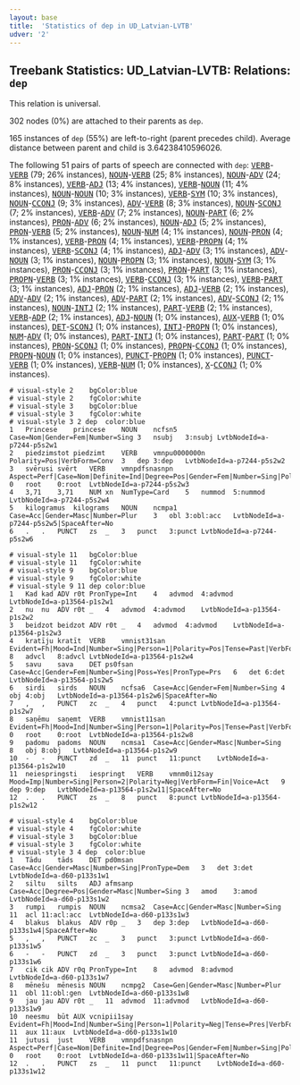 ```yaml
---
layout: base
title:  'Statistics of dep in UD_Latvian-LVTB'
udver: '2'
---
```


## Treebank Statistics: UD_Latvian-LVTB: Relations: `dep`

This relation is universal.

302 nodes (0%) are attached to their parents as `dep`.

165 instances of `dep` (55%) are left-to-right (parent precedes child).
Average distance between parent and child is 3.64238410596026.

The following 51 pairs of parts of speech are connected with `dep`: <tt><a href="lv_lvtb-pos-VERB.html">VERB</a></tt>-<tt><a href="lv_lvtb-pos-VERB.html">VERB</a></tt> (79; 26% instances), <tt><a href="lv_lvtb-pos-NOUN.html">NOUN</a></tt>-<tt><a href="lv_lvtb-pos-VERB.html">VERB</a></tt> (25; 8% instances), <tt><a href="lv_lvtb-pos-NOUN.html">NOUN</a></tt>-<tt><a href="lv_lvtb-pos-ADV.html">ADV</a></tt> (24; 8% instances), <tt><a href="lv_lvtb-pos-VERB.html">VERB</a></tt>-<tt><a href="lv_lvtb-pos-ADJ.html">ADJ</a></tt> (13; 4% instances), <tt><a href="lv_lvtb-pos-VERB.html">VERB</a></tt>-<tt><a href="lv_lvtb-pos-NOUN.html">NOUN</a></tt> (11; 4% instances), <tt><a href="lv_lvtb-pos-NOUN.html">NOUN</a></tt>-<tt><a href="lv_lvtb-pos-NOUN.html">NOUN</a></tt> (10; 3% instances), <tt><a href="lv_lvtb-pos-VERB.html">VERB</a></tt>-<tt><a href="lv_lvtb-pos-SYM.html">SYM</a></tt> (10; 3% instances), <tt><a href="lv_lvtb-pos-NOUN.html">NOUN</a></tt>-<tt><a href="lv_lvtb-pos-CCONJ.html">CCONJ</a></tt> (9; 3% instances), <tt><a href="lv_lvtb-pos-ADV.html">ADV</a></tt>-<tt><a href="lv_lvtb-pos-VERB.html">VERB</a></tt> (8; 3% instances), <tt><a href="lv_lvtb-pos-NOUN.html">NOUN</a></tt>-<tt><a href="lv_lvtb-pos-SCONJ.html">SCONJ</a></tt> (7; 2% instances), <tt><a href="lv_lvtb-pos-VERB.html">VERB</a></tt>-<tt><a href="lv_lvtb-pos-ADV.html">ADV</a></tt> (7; 2% instances), <tt><a href="lv_lvtb-pos-NOUN.html">NOUN</a></tt>-<tt><a href="lv_lvtb-pos-PART.html">PART</a></tt> (6; 2% instances), <tt><a href="lv_lvtb-pos-PRON.html">PRON</a></tt>-<tt><a href="lv_lvtb-pos-ADV.html">ADV</a></tt> (6; 2% instances), <tt><a href="lv_lvtb-pos-NOUN.html">NOUN</a></tt>-<tt><a href="lv_lvtb-pos-ADJ.html">ADJ</a></tt> (5; 2% instances), <tt><a href="lv_lvtb-pos-PRON.html">PRON</a></tt>-<tt><a href="lv_lvtb-pos-VERB.html">VERB</a></tt> (5; 2% instances), <tt><a href="lv_lvtb-pos-NOUN.html">NOUN</a></tt>-<tt><a href="lv_lvtb-pos-NUM.html">NUM</a></tt> (4; 1% instances), <tt><a href="lv_lvtb-pos-NOUN.html">NOUN</a></tt>-<tt><a href="lv_lvtb-pos-PRON.html">PRON</a></tt> (4; 1% instances), <tt><a href="lv_lvtb-pos-VERB.html">VERB</a></tt>-<tt><a href="lv_lvtb-pos-PRON.html">PRON</a></tt> (4; 1% instances), <tt><a href="lv_lvtb-pos-VERB.html">VERB</a></tt>-<tt><a href="lv_lvtb-pos-PROPN.html">PROPN</a></tt> (4; 1% instances), <tt><a href="lv_lvtb-pos-VERB.html">VERB</a></tt>-<tt><a href="lv_lvtb-pos-SCONJ.html">SCONJ</a></tt> (4; 1% instances), <tt><a href="lv_lvtb-pos-ADJ.html">ADJ</a></tt>-<tt><a href="lv_lvtb-pos-ADV.html">ADV</a></tt> (3; 1% instances), <tt><a href="lv_lvtb-pos-ADV.html">ADV</a></tt>-<tt><a href="lv_lvtb-pos-NOUN.html">NOUN</a></tt> (3; 1% instances), <tt><a href="lv_lvtb-pos-NOUN.html">NOUN</a></tt>-<tt><a href="lv_lvtb-pos-PROPN.html">PROPN</a></tt> (3; 1% instances), <tt><a href="lv_lvtb-pos-NOUN.html">NOUN</a></tt>-<tt><a href="lv_lvtb-pos-SYM.html">SYM</a></tt> (3; 1% instances), <tt><a href="lv_lvtb-pos-PRON.html">PRON</a></tt>-<tt><a href="lv_lvtb-pos-CCONJ.html">CCONJ</a></tt> (3; 1% instances), <tt><a href="lv_lvtb-pos-PRON.html">PRON</a></tt>-<tt><a href="lv_lvtb-pos-PART.html">PART</a></tt> (3; 1% instances), <tt><a href="lv_lvtb-pos-PROPN.html">PROPN</a></tt>-<tt><a href="lv_lvtb-pos-VERB.html">VERB</a></tt> (3; 1% instances), <tt><a href="lv_lvtb-pos-VERB.html">VERB</a></tt>-<tt><a href="lv_lvtb-pos-CCONJ.html">CCONJ</a></tt> (3; 1% instances), <tt><a href="lv_lvtb-pos-VERB.html">VERB</a></tt>-<tt><a href="lv_lvtb-pos-PART.html">PART</a></tt> (3; 1% instances), <tt><a href="lv_lvtb-pos-ADJ.html">ADJ</a></tt>-<tt><a href="lv_lvtb-pos-PRON.html">PRON</a></tt> (2; 1% instances), <tt><a href="lv_lvtb-pos-ADJ.html">ADJ</a></tt>-<tt><a href="lv_lvtb-pos-VERB.html">VERB</a></tt> (2; 1% instances), <tt><a href="lv_lvtb-pos-ADV.html">ADV</a></tt>-<tt><a href="lv_lvtb-pos-ADV.html">ADV</a></tt> (2; 1% instances), <tt><a href="lv_lvtb-pos-ADV.html">ADV</a></tt>-<tt><a href="lv_lvtb-pos-PART.html">PART</a></tt> (2; 1% instances), <tt><a href="lv_lvtb-pos-ADV.html">ADV</a></tt>-<tt><a href="lv_lvtb-pos-SCONJ.html">SCONJ</a></tt> (2; 1% instances), <tt><a href="lv_lvtb-pos-NOUN.html">NOUN</a></tt>-<tt><a href="lv_lvtb-pos-INTJ.html">INTJ</a></tt> (2; 1% instances), <tt><a href="lv_lvtb-pos-PART.html">PART</a></tt>-<tt><a href="lv_lvtb-pos-VERB.html">VERB</a></tt> (2; 1% instances), <tt><a href="lv_lvtb-pos-VERB.html">VERB</a></tt>-<tt><a href="lv_lvtb-pos-ADP.html">ADP</a></tt> (2; 1% instances), <tt><a href="lv_lvtb-pos-ADJ.html">ADJ</a></tt>-<tt><a href="lv_lvtb-pos-NOUN.html">NOUN</a></tt> (1; 0% instances), <tt><a href="lv_lvtb-pos-AUX.html">AUX</a></tt>-<tt><a href="lv_lvtb-pos-VERB.html">VERB</a></tt> (1; 0% instances), <tt><a href="lv_lvtb-pos-DET.html">DET</a></tt>-<tt><a href="lv_lvtb-pos-SCONJ.html">SCONJ</a></tt> (1; 0% instances), <tt><a href="lv_lvtb-pos-INTJ.html">INTJ</a></tt>-<tt><a href="lv_lvtb-pos-PROPN.html">PROPN</a></tt> (1; 0% instances), <tt><a href="lv_lvtb-pos-NUM.html">NUM</a></tt>-<tt><a href="lv_lvtb-pos-ADV.html">ADV</a></tt> (1; 0% instances), <tt><a href="lv_lvtb-pos-PART.html">PART</a></tt>-<tt><a href="lv_lvtb-pos-INTJ.html">INTJ</a></tt> (1; 0% instances), <tt><a href="lv_lvtb-pos-PART.html">PART</a></tt>-<tt><a href="lv_lvtb-pos-PART.html">PART</a></tt> (1; 0% instances), <tt><a href="lv_lvtb-pos-PRON.html">PRON</a></tt>-<tt><a href="lv_lvtb-pos-SCONJ.html">SCONJ</a></tt> (1; 0% instances), <tt><a href="lv_lvtb-pos-PROPN.html">PROPN</a></tt>-<tt><a href="lv_lvtb-pos-CCONJ.html">CCONJ</a></tt> (1; 0% instances), <tt><a href="lv_lvtb-pos-PROPN.html">PROPN</a></tt>-<tt><a href="lv_lvtb-pos-NOUN.html">NOUN</a></tt> (1; 0% instances), <tt><a href="lv_lvtb-pos-PUNCT.html">PUNCT</a></tt>-<tt><a href="lv_lvtb-pos-PROPN.html">PROPN</a></tt> (1; 0% instances), <tt><a href="lv_lvtb-pos-PUNCT.html">PUNCT</a></tt>-<tt><a href="lv_lvtb-pos-VERB.html">VERB</a></tt> (1; 0% instances), <tt><a href="lv_lvtb-pos-VERB.html">VERB</a></tt>-<tt><a href="lv_lvtb-pos-NUM.html">NUM</a></tt> (1; 0% instances), <tt><a href="lv_lvtb-pos-X.html">X</a></tt>-<tt><a href="lv_lvtb-pos-CCONJ.html">CCONJ</a></tt> (1; 0% instances).


~~~ conllu
# visual-style 2	bgColor:blue
# visual-style 2	fgColor:white
# visual-style 3	bgColor:blue
# visual-style 3	fgColor:white
# visual-style 3 2 dep	color:blue
1	Princese	princese	NOUN	ncfsn5	Case=Nom|Gender=Fem|Number=Sing	3	nsubj	3:nsubj	LvtbNodeId=a-p7244-p5s2w1
2	piedzimstot	piedzimt	VERB	vmnpu0000000n	Polarity=Pos|VerbForm=Conv	3	dep	3:dep	LvtbNodeId=a-p7244-p5s2w2
3	svērusi	svērt	VERB	vmnpdfsnasnpn	Aspect=Perf|Case=Nom|Definite=Ind|Degree=Pos|Gender=Fem|Number=Sing|Polarity=Pos|Tense=Past|VerbForm=Part|Voice=Act	0	root	0:root	LvtbNodeId=a-p7244-p5s2w3
4	3,71	3,71	NUM	xn	NumType=Card	5	nummod	5:nummod	LvtbNodeId=a-p7244-p5s2w4
5	kilogramus	kilograms	NOUN	ncmpa1	Case=Acc|Gender=Masc|Number=Plur	3	obl	3:obl:acc	LvtbNodeId=a-p7244-p5s2w5|SpaceAfter=No
6	.	.	PUNCT	zs	_	3	punct	3:punct	LvtbNodeId=a-p7244-p5s2w6

~~~


~~~ conllu
# visual-style 11	bgColor:blue
# visual-style 11	fgColor:white
# visual-style 9	bgColor:blue
# visual-style 9	fgColor:white
# visual-style 9 11 dep	color:blue
1	Kad	kad	ADV	r0t	PronType=Int	4	advmod	4:advmod	LvtbNodeId=a-p13564-p1s2w1
2	nu	nu	ADV	r0t	_	4	advmod	4:advmod	LvtbNodeId=a-p13564-p1s2w2
3	beidzot	beidzot	ADV	r0t	_	4	advmod	4:advmod	LvtbNodeId=a-p13564-p1s2w3
4	kratīju	kratīt	VERB	vmnist31san	Evident=Fh|Mood=Ind|Number=Sing|Person=1|Polarity=Pos|Tense=Past|VerbForm=Fin|Voice=Act	8	advcl	8:advcl	LvtbNodeId=a-p13564-p1s2w4
5	savu	sava	DET	ps0fsan	Case=Acc|Gender=Fem|Number=Sing|Poss=Yes|PronType=Prs	6	det	6:det	LvtbNodeId=a-p13564-p1s2w5
6	sirdi	sirds	NOUN	ncfsa6	Case=Acc|Gender=Fem|Number=Sing	4	obj	4:obj	LvtbNodeId=a-p13564-p1s2w6|SpaceAfter=No
7	,	,	PUNCT	zc	_	4	punct	4:punct	LvtbNodeId=a-p13564-p1s2w7
8	saņēmu	saņemt	VERB	vmnist11san	Evident=Fh|Mood=Ind|Number=Sing|Person=1|Polarity=Pos|Tense=Past|VerbForm=Fin|Voice=Act	0	root	0:root	LvtbNodeId=a-p13564-p1s2w8
9	padomu	padoms	NOUN	ncmsa1	Case=Acc|Gender=Masc|Number=Sing	8	obj	8:obj	LvtbNodeId=a-p13564-p1s2w9
10	-	-	PUNCT	zd	_	11	punct	11:punct	LvtbNodeId=a-p13564-p1s2w10
11	neiespringsti	iespringt	VERB	vmnm0i12say	Mood=Imp|Number=Sing|Person=2|Polarity=Neg|VerbForm=Fin|Voice=Act	9	dep	9:dep	LvtbNodeId=a-p13564-p1s2w11|SpaceAfter=No
12	.	.	PUNCT	zs	_	8	punct	8:punct	LvtbNodeId=a-p13564-p1s2w12

~~~


~~~ conllu
# visual-style 4	bgColor:blue
# visual-style 4	fgColor:white
# visual-style 3	bgColor:blue
# visual-style 3	fgColor:white
# visual-style 3 4 dep	color:blue
1	Tādu	tāds	DET	pd0msan	Case=Acc|Gender=Masc|Number=Sing|PronType=Dem	3	det	3:det	LvtbNodeId=a-d60-p133s1w1
2	siltu	silts	ADJ	afmsanp	Case=Acc|Degree=Pos|Gender=Masc|Number=Sing	3	amod	3:amod	LvtbNodeId=a-d60-p133s1w2
3	rumpi	rumpis	NOUN	ncmsa2	Case=Acc|Gender=Masc|Number=Sing	11	acl	11:acl:acc	LvtbNodeId=a-d60-p133s1w3
4	blakus	blakus	ADV	r0p	_	3	dep	3:dep	LvtbNodeId=a-d60-p133s1w4|SpaceAfter=No
5	,	,	PUNCT	zc	_	3	punct	3:punct	LvtbNodeId=a-d60-p133s1w5
6	-	-	PUNCT	zd	_	3	punct	3:punct	LvtbNodeId=a-d60-p133s1w6
7	cik	cik	ADV	r0q	PronType=Int	8	advmod	8:advmod	LvtbNodeId=a-d60-p133s1w7
8	mēnešu	mēnesis	NOUN	ncmpg2	Case=Gen|Gender=Masc|Number=Plur	11	obl	11:obl:gen	LvtbNodeId=a-d60-p133s1w8
9	jau	jau	ADV	r0t	_	11	advmod	11:advmod	LvtbNodeId=a-d60-p133s1w9
10	neesmu	būt	AUX	vcnipii1say	Evident=Fh|Mood=Ind|Number=Sing|Person=1|Polarity=Neg|Tense=Pres|VerbForm=Fin|Voice=Act	11	aux	11:aux	LvtbNodeId=a-d60-p133s1w10
11	jutusi	just	VERB	vmnpdfsnasnpn	Aspect=Perf|Case=Nom|Definite=Ind|Degree=Pos|Gender=Fem|Number=Sing|Polarity=Pos|Tense=Past|VerbForm=Part|Voice=Act	0	root	0:root	LvtbNodeId=a-d60-p133s1w11|SpaceAfter=No
12	.	.	PUNCT	zs	_	11	punct	11:punct	LvtbNodeId=a-d60-p133s1w12

~~~



